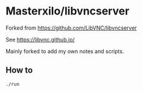 # Masterxilo/libvncserver

Forked from https://github.com/LibVNC/libvncserver

See https://libvnc.github.io/

Mainly forked to add my own notes and scripts.

## How to

```bash
./run
```
